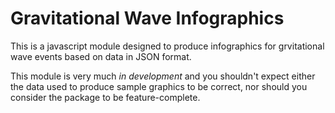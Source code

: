 # Gravitational Wave Infographics

This is a javascript module designed to produce infographics for grvitational wave events based on data in JSON format.

This module is very much *in development* and you shouldn't expect either the data used to produce sample graphics to be correct, nor should you consider the package to be feature-complete.

